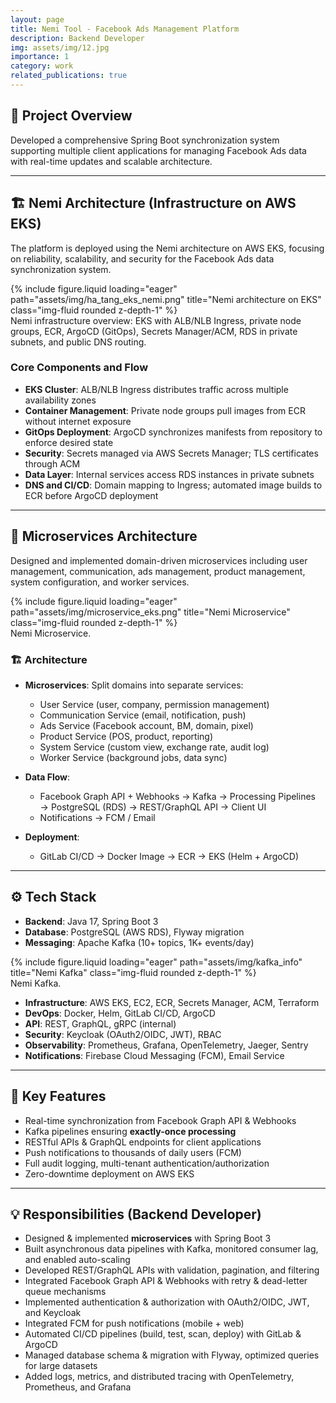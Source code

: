 ```yaml
---
layout: page
title: Nemi Tool - Facebook Ads Management Platform
description: Backend Developer
img: assets/img/12.jpg
importance: 1
category: work
related_publications: true
---
```


## 📌 Project Overview

Developed a comprehensive Spring Boot synchronization system supporting multiple client applications for managing Facebook Ads data with real-time updates and scalable architecture.

---

## 🏗️ Nemi Architecture (Infrastructure on AWS EKS)

The platform is deployed using the Nemi architecture on AWS EKS, focusing on reliability, scalability, and security for the Facebook Ads data synchronization system.

<div class="row justify-content-sm-center">
    <div class="col-sm-10 mt-3 mt-md-0">
        {% include figure.liquid loading="eager" path="assets/img/ha_tang_eks_nemi.png" title="Nemi architecture on EKS" class="img-fluid rounded z-depth-1" %}
    </div>
    <div class="col-sm-12 mt-2">
        <div class="caption">Nemi infrastructure overview: EKS with ALB/NLB Ingress, private node groups, ECR, ArgoCD (GitOps), Secrets Manager/ACM, RDS in private subnets, and public DNS routing.</div>
    </div>
</div>

### Core Components and Flow

- **EKS Cluster**: ALB/NLB Ingress distributes traffic across multiple availability zones
- **Container Management**: Private node groups pull images from ECR without internet exposure
- **GitOps Deployment**: ArgoCD synchronizes manifests from repository to enforce desired state
- **Security**: Secrets managed via AWS Secrets Manager; TLS certificates through ACM
- **Data Layer**: Internal services access RDS instances in private subnets
- **DNS and CI/CD**: Domain mapping to Ingress; automated image builds to ECR before ArgoCD deployment

---

## 🔹 Microservices Architecture

Designed and implemented domain-driven microservices including user management, communication, ads management, product management, system configuration, and worker services.

<div class="row justify-content-sm-center">
    <div class="col-sm-10 mt-3 mt-md-0">
        {% include figure.liquid loading="eager" path="assets/img/microservice_eks.png" title="Nemi Microservice" class="img-fluid rounded z-depth-1" %}
    </div>
    <div class="col-sm-12 mt-2">
        <div class="caption">Nemi Microservice.</div>
    </div>
</div>

### 🏗️ Architecture

- **Microservices**: Split domains into separate services:

  - User Service (user, company, permission management)
  - Communication Service (email, notification, push)
  - Ads Service (Facebook account, BM, domain, pixel)
  - Product Service (POS, product, reporting)
  - System Service (custom view, exchange rate, audit log)
  - Worker Service (background jobs, data sync)

- **Data Flow**:

  - Facebook Graph API + Webhooks → Kafka → Processing Pipelines → PostgreSQL (RDS) → REST/GraphQL API → Client UI
  - Notifications → FCM / Email

- **Deployment**:
  - GitLab CI/CD → Docker Image → ECR → EKS (Helm + ArgoCD)

---

## ⚙️ Tech Stack

- **Backend**: Java 17, Spring Boot 3
- **Database**: PostgreSQL (AWS RDS), Flyway migration
- **Messaging**: Apache Kafka (10+ topics, 1K+ events/day)

<div class="row justify-content-sm-center">
  <div class="col-sm-10 mt-3 mt-md-0">
    {% include figure.liquid 
        loading="eager" 
        path="assets/img/kafka_info" 
        title="Nemi Kafka" 
        class="img-fluid rounded z-depth-1" 
    %}
  </div>

  <div class="col-sm-12 mt-2">
    <div class="caption">Nemi Kafka.</div>
  </div>
</div>

- **Infrastructure**: AWS EKS, EC2, ECR, Secrets Manager, ACM, Terraform
- **DevOps**: Docker, Helm, GitLab CI/CD, ArgoCD
- **API**: REST, GraphQL, gRPC (internal)
- **Security**: Keycloak (OAuth2/OIDC, JWT), RBAC
- **Observability**: Prometheus, Grafana, OpenTelemetry, Jaeger, Sentry
- **Notifications**: Firebase Cloud Messaging (FCM), Email Service

---

## 🚀 Key Features

- Real-time synchronization from Facebook Graph API & Webhooks
- Kafka pipelines ensuring **exactly-once processing**
- RESTful APIs & GraphQL endpoints for client applications
- Push notifications to thousands of daily users (FCM)
- Full audit logging, multi-tenant authentication/authorization
- Zero-downtime deployment on AWS EKS

---

## 💡 Responsibilities (Backend Developer)

- Designed & implemented **microservices** with Spring Boot 3
- Built asynchronous data pipelines with Kafka, monitored consumer lag, and enabled auto-scaling
- Developed REST/GraphQL APIs with validation, pagination, and filtering
- Integrated Facebook Graph API & Webhooks with retry & dead-letter queue mechanisms
- Implemented authentication & authorization with OAuth2/OIDC, JWT, and Keycloak
- Integrated FCM for push notifications (mobile + web)
- Automated CI/CD pipelines (build, test, scan, deploy) with GitLab & ArgoCD
- Managed database schema & migration with Flyway, optimized queries for large datasets
- Added logs, metrics, and distributed tracing with OpenTelemetry, Prometheus, and Grafana

